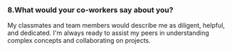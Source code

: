 ### 8.What would your co-workers say about you?

My classmates and team members would describe me as diligent, helpful, and dedicated. I'm always ready to assist my peers in understanding complex concepts and collaborating on projects.
